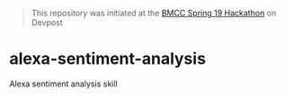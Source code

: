 > This repository was initiated at the [BMCC Spring 19 Hackathon](https://bmcchackathon19.devpost.com/) on Devpost

# alexa-sentiment-analysis
Alexa sentiment analysis skill

